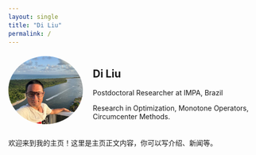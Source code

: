 ```yaml
---
layout: single
title: "Di Liu"
permalink: /
---
```


<div style="display: flex; align-items: center; margin-bottom: 20px;">
  <img src="/assets/images/DiLiu.jpg" alt="我的照片" style="width: 150px; border-radius: 50%; margin-right: 20px;">
  <div>
    <h2>Di Liu</h2>
    <p>Postdoctoral Researcher at IMPA, Brazil</p>
    <p>Research in Optimization, Monotone Operators, Circumcenter Methods.</p>
  </div>
</div>

欢迎来到我的主页！这里是主页正文内容，你可以写介绍、新闻等。

